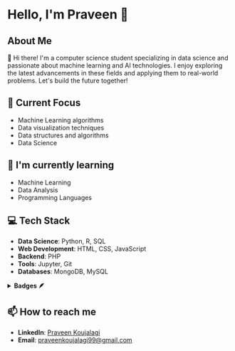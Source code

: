 # Hello, I'm Praveen 👋

## About Me
👋 Hi there! I'm a computer science student specializing in data science and passionate about machine learning and AI technologies. I enjoy exploring the latest advancements in these fields and applying them to real-world problems. Let's build the future together!

## 🔭 Current Focus
- Machine Learning algorithms
- Data visualization techniques
- Data structures and algorithms
- Data Science

## 🌱 I'm currently learning
- Machine Learning
- Data Analysis
- Programming Languages

## 💻 Tech Stack
- **Data Science**: Python, R, SQL
- **Web Development**: HTML, CSS, JavaScript
- **Backend**: PHP
- **Tools**: Jupyter, Git
- **Databases**: MongoDB, MySQL

<details>	
 <summary><b>Badges 🪶</b></summary><br>
 
 ![Postman - Postman API Fundamentals Student Expert - 2024-11-01](https://github.com/user-attachments/assets/5fc172fe-2a93-421a-ba3a-25049a05e46f)
</details>

## 📫 How to reach me
- **LinkedIn**: [Praveen Koujalagi](https://www.linkedin.com/in/praveen-koujalagi/)
- **Email**: [praveenkoujalagi99@gmail.com](mailto:praveenkoujalagi99@gmail.com)
